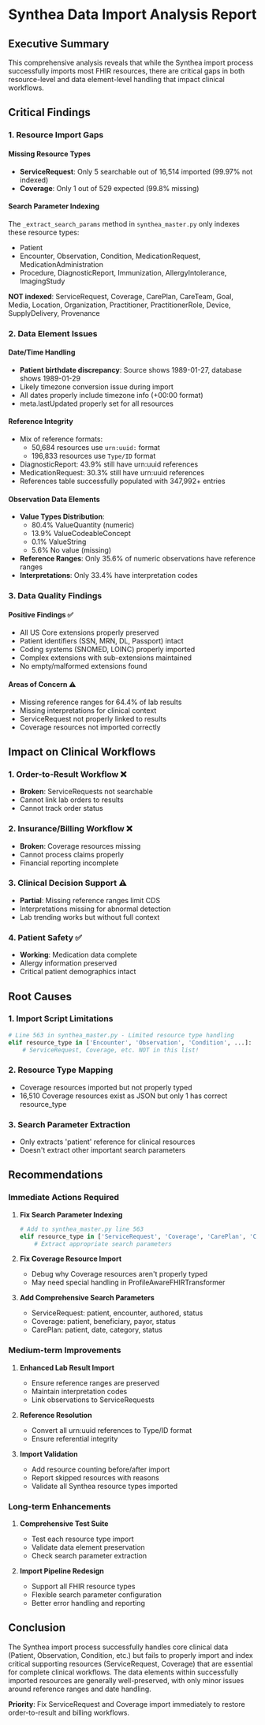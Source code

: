 # Synthea Data Import Analysis Report

## Executive Summary

This comprehensive analysis reveals that while the Synthea import process successfully imports most FHIR resources, there are critical gaps in both resource-level and data element-level handling that impact clinical workflows.

## Critical Findings

### 1. Resource Import Gaps

#### Missing Resource Types
- **ServiceRequest**: Only 5 searchable out of 16,514 imported (99.97% not indexed)
- **Coverage**: Only 1 out of 529 expected (99.8% missing)

#### Search Parameter Indexing
The `_extract_search_params` method in `synthea_master.py` only indexes these resource types:
- Patient
- Encounter, Observation, Condition, MedicationRequest, MedicationAdministration
- Procedure, DiagnosticReport, Immunization, AllergyIntolerance, ImagingStudy

**NOT indexed**: ServiceRequest, Coverage, CarePlan, CareTeam, Goal, Media, Location, Organization, Practitioner, PractitionerRole, Device, SupplyDelivery, Provenance

### 2. Data Element Issues

#### Date/Time Handling
- **Patient birthdate discrepancy**: Source shows 1989-01-27, database shows 1989-01-29
- Likely timezone conversion issue during import
- All dates properly include timezone info (+00:00 format)
- meta.lastUpdated properly set for all resources

#### Reference Integrity
- Mix of reference formats:
  - 50,684 resources use `urn:uuid:` format
  - 196,833 resources use `Type/ID` format
- DiagnosticReport: 43.9% still have urn:uuid references
- MedicationRequest: 30.3% still have urn:uuid references
- References table successfully populated with 347,992+ entries

#### Observation Data Elements
- **Value Types Distribution**:
  - 80.4% ValueQuantity (numeric)
  - 13.9% ValueCodeableConcept
  - 0.1% ValueString
  - 5.6% No value (missing)
- **Reference Ranges**: Only 35.6% of numeric observations have reference ranges
- **Interpretations**: Only 33.4% have interpretation codes

### 3. Data Quality Findings

#### Positive Findings ✅
- All US Core extensions properly preserved
- Patient identifiers (SSN, MRN, DL, Passport) intact
- Coding systems (SNOMED, LOINC) properly imported
- Complex extensions with sub-extensions maintained
- No empty/malformed extensions found

#### Areas of Concern ⚠️
- Missing reference ranges for 64.4% of lab results
- Missing interpretations for clinical context
- ServiceRequest not properly linked to results
- Coverage resources not imported correctly

## Impact on Clinical Workflows

### 1. Order-to-Result Workflow ❌
- **Broken**: ServiceRequests not searchable
- Cannot link lab orders to results
- Cannot track order status

### 2. Insurance/Billing Workflow ❌
- **Broken**: Coverage resources missing
- Cannot process claims properly
- Financial reporting incomplete

### 3. Clinical Decision Support ⚠️
- **Partial**: Missing reference ranges limit CDS
- Interpretations missing for abnormal detection
- Lab trending works but without full context

### 4. Patient Safety ✅
- **Working**: Medication data complete
- Allergy information preserved
- Critical patient demographics intact

## Root Causes

### 1. Import Script Limitations
```python
# Line 563 in synthea_master.py - Limited resource type handling
elif resource_type in ['Encounter', 'Observation', 'Condition', ...]:
    # ServiceRequest, Coverage, etc. NOT in this list!
```

### 2. Resource Type Mapping
- Coverage resources imported but not properly typed
- 16,510 Coverage resources exist as JSON but only 1 has correct resource_type

### 3. Search Parameter Extraction
- Only extracts 'patient' reference for clinical resources
- Doesn't extract other important search parameters

## Recommendations

### Immediate Actions Required

1. **Fix Search Parameter Indexing**
   ```python
   # Add to synthea_master.py line 563
   elif resource_type in ['ServiceRequest', 'Coverage', 'CarePlan', 'CareTeam', ...]:
       # Extract appropriate search parameters
   ```

2. **Fix Coverage Resource Import**
   - Debug why Coverage resources aren't properly typed
   - May need special handling in ProfileAwareFHIRTransformer

3. **Add Comprehensive Search Parameters**
   - ServiceRequest: patient, encounter, authored, status
   - Coverage: patient, beneficiary, payor, status
   - CarePlan: patient, date, category, status

### Medium-term Improvements

1. **Enhanced Lab Result Import**
   - Ensure reference ranges are preserved
   - Maintain interpretation codes
   - Link observations to ServiceRequests

2. **Reference Resolution**
   - Convert all urn:uuid references to Type/ID format
   - Ensure referential integrity

3. **Import Validation**
   - Add resource counting before/after import
   - Report skipped resources with reasons
   - Validate all Synthea resource types imported

### Long-term Enhancements

1. **Comprehensive Test Suite**
   - Test each resource type import
   - Validate data element preservation
   - Check search parameter extraction

2. **Import Pipeline Redesign**
   - Support all FHIR resource types
   - Flexible search parameter configuration
   - Better error handling and reporting

## Conclusion

The Synthea import process successfully handles core clinical data (Patient, Observation, Condition, etc.) but fails to properly import and index critical supporting resources (ServiceRequest, Coverage) that are essential for complete clinical workflows. The data elements within successfully imported resources are generally well-preserved, with only minor issues around reference ranges and date handling.

**Priority**: Fix ServiceRequest and Coverage import immediately to restore order-to-result and billing workflows.